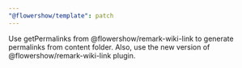 ```yaml
---
"@flowershow/template": patch
---
```


Use getPermalinks from @flowershow/remark-wiki-link to generate permalinks from content folder. Also, use the new version of @flowershow/remark-wiki-link plugin.
